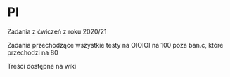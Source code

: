 # PI

Zadania z ćwiczeń z roku 2020/21

Zadania przechodzące wszystkie testy na OIOIOI na 100 poza ban.c, które przechodzi na 80

Treści dostępne na wiki
